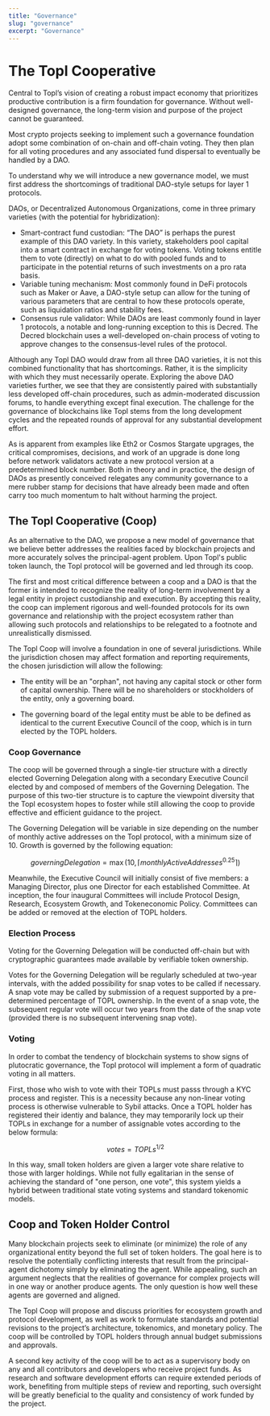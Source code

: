 ```yaml
---
title: "Governance"
slug: "governance"
excerpt: "Governance"
---
```


# The Topl Cooperative

Central to Topl’s vision of creating a robust impact economy that prioritizes productive contribution is a firm foundation for governance. Without well-designed governance, the long-term vision and purpose of the project cannot be guaranteed.

Most crypto projects seeking to implement such a governance foundation adopt some combination of on-chain and off-chain voting. They then plan for all voting procedures and any associated fund dispersal to eventually be handled by a DAO.

To understand why we will introduce a new governance model, we must first address the shortcomings of traditional DAO-style setups for layer 1 protocols.

DAOs, or Decentralized Autonomous Organizations, come in three primary varieties (with the potential for hybridization):

* Smart-contract fund custodian: “The DAO” is perhaps the purest example of this DAO variety. In this variety, stakeholders pool capital into a smart contract in exchange for voting tokens. Voting tokens entitle them to vote (directly) on what to do with pooled funds and to participate in the potential returns of such investments on a pro rata basis.
* Variable tuning mechanism: Most commonly found in DeFi protocols such as Maker or Aave, a DAO-style setup can allow for the tuning of various parameters that are central to how these protocols operate, such as liquidation ratios and stability fees.
* Consensus rule validator: While DAOs are least commonly found in layer 1 protocols, a notable and long-running exception to this is Decred. The Decred blockchain uses a well-developed on-chain process of voting to approve changes to the consensus-level rules of the protocol.

Although any Topl DAO would draw from all three DAO varieties, it is not this combined functionality that has shortcomings. Rather, it is the simplicity with which they must necessarily operate. Exploring the above DAO varieties further, we see that they are consistently paired with substantially less developed off-chain procedures, such as admin-moderated discussion forums, to handle everything except final execution. The challenge for the governance of blockchains like Topl stems from the long development cycles and the repeated rounds of approval for any substantial development effort.

As is apparent from examples like Eth2 or Cosmos Stargate upgrages, the critical compromises, decisions, and work of an upgrade is done long before network validators activate a new protocol version at a predetermined block number. Both in theory and in practice, the design of DAOs as presently conceived relegates any community governance to a mere rubber stamp for decisions that have already been made and often carry too much momentum to halt without harming the project.

## The Topl Cooperative (Coop)

As an alternative to the DAO, we propose a new model of governance that we believe better addresses the realities faced by blockchain projects and more accurately solves the principal-agent problem. Upon Topl's public token launch, the Topl protocol will be governed and led through its coop.

The first and most critical difference between a coop and a DAO is that the former is intended to recognize the reality of long-term involvement by a legal entity in project custodianship and execution. By accepting this reality, the coop can implement rigorous and well-founded protocols for its own governance and relationship with the project ecosystem rather than allowing such protocols and relationships to be relegated to a footnote and unrealistically dismissed.

The Topl Coop will involve a foundation in one of several jurisdictions. While the jurisdiction chosen may affect formation and reporting requirements, the chosen jurisdiction will allow the following:

* The entity will be an "orphan", not having any capital stock or other form of capital ownership. There will be no shareholders or stockholders of the entity, only a governing board.

* The governing board of the legal entity must be able to be defined as identical to the current Executive Council of the coop, which is in turn elected by the TOPL holders.

### Coop Governance

The coop will be governed through a single-tier structure with a directly elected Governing Delegation along with a secondary Executive Council elected by and composed of members of the Governing Delegation. The purpose of this two-tier structure is to capture the viewpoint diversity that the Topl ecosystem hopes to foster while still allowing the coop to provide effective and efficient guidance to the project.

The Governing Delegation will be variable in size depending on the number of monthly active addresses on the Topl protocol, with a minimum size of 10. Growth is governed by the following equation:

$$governingDelegation= \max(10, \lceil monthlyActiveAddresses^{0.25} \rceil)$$

Meanwhile, the Executive Council will initially consist of five members: a Managing Director, plus one Director for each established Committee. At inception, the four inaugural Committees will include Protocol Design, Research, Ecosystem Growth, and Tokeneconomic Policy. Committees can be added or removed at the election of TOPL holders.

### Election Process

Voting for the Governing Delegation will be conducted off-chain but with cryptographic guarantees made available by verifiable token ownership.

Votes for the Governing Delegation will be regularly scheduled at two-year intervals, with the added possibility for snap votes to be called if necessary. A snap vote may be called by submission of a request supported by a pre-determined percentage of TOPL ownership. In the event of a snap vote, the subsequent regular vote will occur two years from the date of the snap vote (provided there is no subsequent intervening snap vote).

### Voting

In order to combat the tendency of blockchain systems to show signs of plutocratic governance, the Topl protocol will implement a form of quadratic voting in all matters.

First, those who wish to vote with their TOPLs must passs through a KYC process and register. This is a necessity because any non-linear voting process is otherwise vulnerable to Sybil attacks. Once a TOPL holder has registered their identiy and balance, they may temporarily lock up their TOPLs in exchange for a number of assignable votes according to the below formula:

$$votes=TOPLs^{1/2}$$

In this way, small token holders are given a larger vote share relative to those with larger holdings. While not fully egalitarian in the sense of achieving the standard of "one person, one vote", this system yields a hybrid between traditional state voting systems and standard tokenomic models.

## Coop and Token Holder Control

Many blockchain projects seek to eliminate (or minimize) the role of any organizational entity beyond the full set of token holders. The goal here is to resolve the potentially conflicting interests that result from the principal-agent dichotomy simply by eliminating the agent. While appealing, such an argument neglects that the realities of governance for complex projects will in one way or another produce agents. The only question is how well these agents are governed and aligned.

The Topl Coop will propose and discuss priorities for ecosystem growth and protocol development, as well as work to formulate standards and potential revisions to the project’s architecture, tokenomics, and monetary policy. The coop will be controlled by TOPL holders through annual budget submissions and approvals.

A second key activity of the coop will be to act as a supervisory body on any and all contributors and developers who receive project funds. As research and software development efforts can require extended periods of work, benefiting from multiple steps of review and reporting, such oversight will be greatly beneficial to the quality and consistency of work funded by the project.